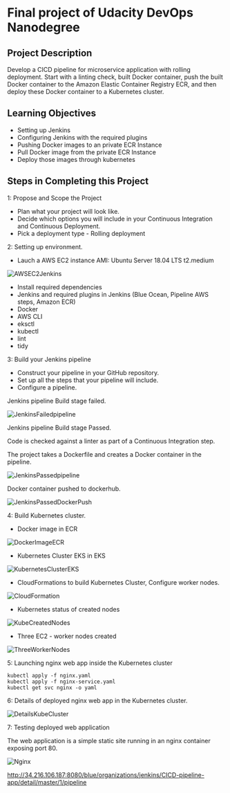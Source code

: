 # Final project of Udacity DevOps Nanodegree

## Project Description
Develop a CICD pipeline for microservice application with rolling deployment. Start with a linting check, built Docker container, push the built Docker container to the Amazon Elastic Container Registry ECR, and then deploy these Docker container to a Kubernetes cluster.

## Learning Objectives
- Setting up Jenkins
- Configuring Jenkins with the required plugins
- Pushing Docker images to an private ECR Instance
- Pull Docker image from the private ECR Instance
- Deploy those images through kubernetes


## Steps in Completing this Project

1: Propose and Scope the Project

- Plan what your project will look like.
- Decide which options you will include in your Continuous Integration and Continuous Deployment.
- Pick a deployment type - Rolling deployment

2: Setting up environment.

- Lauch a AWS EC2 instance  AMI: Ubuntu Server 18.04 LTS  t2.medium

![AWSEC2Jenkins](Images/1AWSEC2Jenkins.PNG)

- Install required dependencies
- Jenkins and required plugins in Jenkins (Blue Ocean, Pipeline AWS steps, Amazon ECR)
- Docker
- AWS CLI
- eksctl
- kubectl
- lint
- tidy

3: Build your Jenkins pipeline

- Construct your pipeline in your GitHub repository.
- Set up all the steps that your pipeline will include.
- Configure a pipeline.

Jenkins pipeline Build stage failed.

![JenkinsFailedpipeline](Images/2JenkinsFailedpipeline.PNG)

Jenkins pipeline Build stage Passed.

Code is checked against a linter as part of a Continuous Integration step.

The project takes a Dockerfile and creates a Docker container in the pipeline.

![JenkinsPassedpipeline](Images/3JenkinsPassedpipeline.PNG)

Docker container pushed to dockerhub.

![JenkinsPassedDockerPush](Images/4JenkinsPassedDockerPush.PNG)


4: Build Kubernetes cluster.

- Docker image in ECR

![DockerImageECR](Images/5DockerImageECR.PNG)

- Kubernetes Cluster EKS in EKS

![KubernetesClusterEKS](Images/6KubernetesClusterEKS.PNG)

- CloudFormations to build Kubernetes Cluster, Configure worker nodes.

![CloudFormation](Images/7CloudFormation.PNG)

- Kubernetes status of created nodes

![KubeCreatedNodes](Images/8KubeCreatedNodes.PNG)

- Three EC2 - worker nodes created

![ThreeWorkerNodes](Images/9ThreeWorkerNodes.PNG)


5: Launching nginx web app inside the Kubernetes cluster

```
kubectl apply -f nginx.yaml
kubectl apply -f nginx-service.yaml
kubectl get svc nginx -o yaml
```

6: Details of deployed nginx web app in the Kubernetes cluster.

![DetailsKubeCluster](Images/10DetailsKubeCluster.PNG)

7: Testing deployed web application

The web application is a simple static site running in an nginx container exposing port 80.

![Nginx](Images/11Nginx.PNG)

http://34.216.106.187:8080/blue/organizations/jenkins/CICD-pipeline-app/detail/master/1/pipeline
